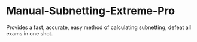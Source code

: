 # Manual-Subnetting-Extreme-Pro
Provides a fast, accurate, easy method of calculating subnetting, defeat all exams in one shot.
